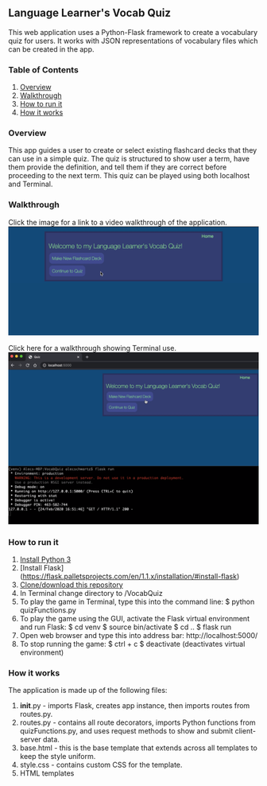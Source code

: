 Language Learner's Vocab Quiz
--------------------------
This web application uses a Python-Flask framework to create a vocabulary quiz for users. It works with JSON representations of vocabulary files which can be created in the app.

### Table of Contents
1. [Overview](#overview)
2. [Walkthrough](#walkthrough)
3. [How to run it](#howtorunit)
4. [How it works](#howitworks)

### Overview <a name="overview"></a>

This app guides a user to create or select existing flashcard decks that they can use in a simple quiz. The quiz is structured to show user a term, have them provide the definition, and tell them if they are correct before proceeding to the next term. This quiz can be played using both localhost and Terminal.

### Walkthrough <a name="walkthrough"></a>

Click the image for a link to a video walkthrough of the application.
[![walkthrough](Walkthroughimage.png)](https://vimeo.com/393507157 "Walkthrough")

Click here for a walkthrough showing Terminal use.
[![terminal walkthrough](WalkthroughTerminalimage.png)](https://vimeo.com/393508434 "Walkthrough with Terminal")


### How to run it <a name="howtorunit"></a>

1) [Install Python 3](https://www.python.org/downloads/)
2) [Install Flask] (https://flask.palletsprojects.com/en/1.1.x/installation/#install-flask)
3) [Clone/download this repository](https://help.github.com/en/github/creating-cloning-and-archiving-repositories/cloning-a-repository)
4) In Terminal change directory to /VocabQuiz
5) To play the game in Terminal, type this into the command line:
   $ python quizFunctions.py
6) To play the game using the GUI, activate the Flask virtual environment and run Flask:
   $ cd venv
   $ source bin/activate
   $ cd ..
   $ flask run
7) Open web browser and type this into address bar: http://localhost:5000/
8) To stop running the game:
   $ ctrl + c
   $ deactivate (deactivates virtual environment)

### How it works <a name="howitworks"></a>

The application is made up of the following files:

1) __init__.py - imports Flask, creates app instance, then imports routes from routes.py.
2) routes.py - contains all route decorators, imports Python functions from quizFunctions.py, and uses request methods to show and submit client-server data.
3) base.html - this is the base template that extends across all templates to keep the style uniform.
4) style.css - contains custom CSS for the template.
5) HTML templates

